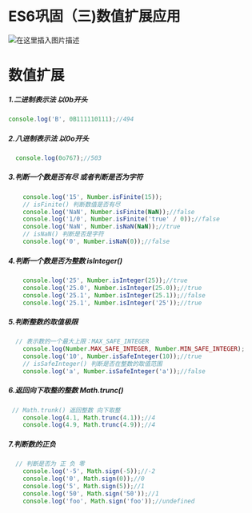 # ES6巩固（三)数值扩展应用
![在这里插入图片描述](https://img-blog.csdnimg.cn/20191019145036964.png?x-oss-process=image/watermark,type_ZmFuZ3poZW5naGVpdGk,shadow_10,text_aHR0cHM6Ly9ibG9nLmNzZG4ubmV0L3dlaXhpbl80Mjc2OTU2MQ==,size_16,color_FFFFFF,t_70)
<!--more-->
# 数值扩展
##### 1.二进制表示法 以0b开头

```javascript
console.log('B', 0B111110111);//494
```
##### 2.八进制表示法 以0o开头

```javascript
  console.log(0o767);//503
```
##### 3.判断一个数是否有尽 或者判断是否为字符

```javascript
    console.log('15', Number.isFinite(15));
    // isFinite() 判断数值是否有尽
    console.log('NaN', Number.isFinite(NaN));//false
    console.log('1/0', Number.isFinite('true' / 0));//false
    console.log('NaN', Number.isNaN(NaN));//true
    // isNaN() 判断是否是字符
    console.log('0', Number.isNaN(0));//false
```
##### 4.判断一个数是否为整数 isInteger()

```javascript
    console.log('25', Number.isInteger(25));//true
    console.log('25.0', Number.isInteger(25.0));//true
    console.log('25.1', Number.isInteger(25.1));//false
    console.log('25.1', Number.isInteger('25'));//true
```
##### 5.判断整数的取值极限

```javascript
  // 表示数的一个最大上限：MAX_SAFE_INTEGER
    console.log(Number.MAX_SAFE_INTEGER, Number.MIN_SAFE_INTEGER);
    console.log('10', Number.isSafeInteger(10));//true
    // isSafeInteger() 判断是否在整数的取值范围
    console.log('a', Number.isSafeInteger('a'));//false
```
##### 6.返回向下取整的整数 Math.trunc()

```javascript
 // Math.trunk() 返回整数 向下取整
    console.log(4.1, Math.trunc(4.1));//4
    console.log(4.9, Math.trunc(4.9));//4
```
##### 7.判断数的正负

```javascript
  // 判断是否为 正 负 零
    console.log('-5', Math.sign(-5));//-2
    console.log('0', Math.sign(0));//0
    console.log('5', Math.sign(5));//1
    console.log('50', Math.sign('50'));//1
    console.log('foo', Math.sign('foo'));//undefined
```
